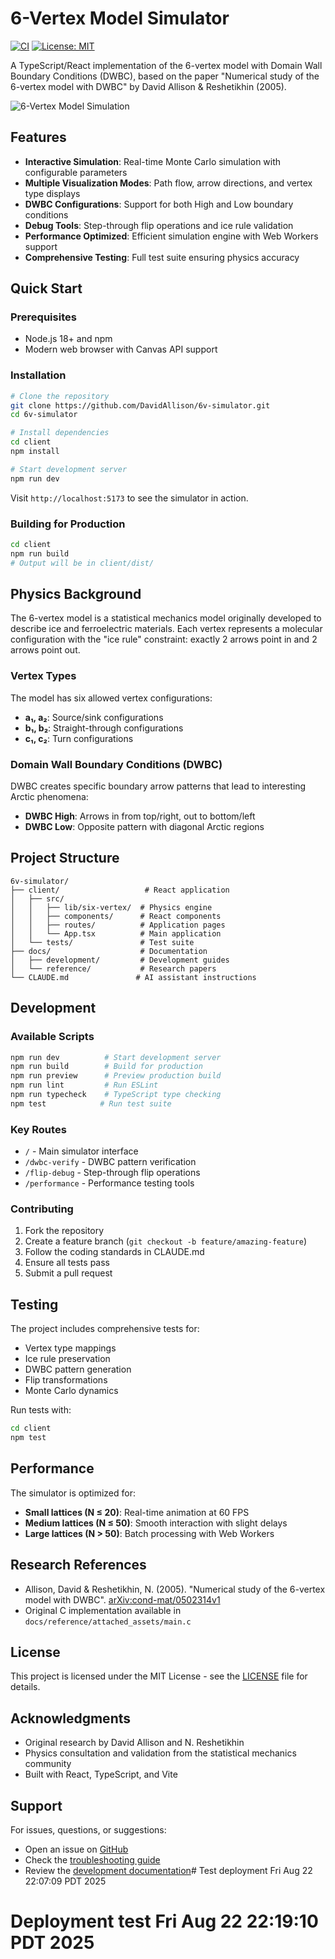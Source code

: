 # 6-Vertex Model Simulator

[![CI](https://github.com/DavidAllison/6v-simulator/actions/workflows/ci.yml/badge.svg)](https://github.com/DavidAllison/6v-simulator/actions/workflows/ci.yml)
[![License: MIT](https://img.shields.io/badge/License-MIT-yellow.svg)](https://opensource.org/licenses/MIT)

A TypeScript/React implementation of the 6-vertex model with Domain Wall Boundary Conditions (DWBC), based on the paper "Numerical study of the 6-vertex model with DWBC" by David Allison & Reshetikhin (2005).

![6-Vertex Model Simulation](docs/images/simulation-preview.png)

## Features

- **Interactive Simulation**: Real-time Monte Carlo simulation with configurable parameters
- **Multiple Visualization Modes**: Path flow, arrow directions, and vertex type displays
- **DWBC Configurations**: Support for both High and Low boundary conditions
- **Debug Tools**: Step-through flip operations and ice rule validation
- **Performance Optimized**: Efficient simulation engine with Web Workers support
- **Comprehensive Testing**: Full test suite ensuring physics accuracy

## Quick Start

### Prerequisites

- Node.js 18+ and npm
- Modern web browser with Canvas API support

### Installation

```bash
# Clone the repository
git clone https://github.com/DavidAllison/6v-simulator.git
cd 6v-simulator

# Install dependencies
cd client
npm install

# Start development server
npm run dev
```

Visit `http://localhost:5173` to see the simulator in action.

### Building for Production

```bash
cd client
npm run build
# Output will be in client/dist/
```

## Physics Background

The 6-vertex model is a statistical mechanics model originally developed to describe ice and ferroelectric materials. Each vertex represents a molecular configuration with the "ice rule" constraint: exactly 2 arrows point in and 2 arrows point out.

### Vertex Types

The model has six allowed vertex configurations:

- **a₁, a₂**: Source/sink configurations
- **b₁, b₂**: Straight-through configurations  
- **c₁, c₂**: Turn configurations

### Domain Wall Boundary Conditions (DWBC)

DWBC creates specific boundary arrow patterns that lead to interesting Arctic phenomena:

- **DWBC High**: Arrows in from top/right, out to bottom/left
- **DWBC Low**: Opposite pattern with diagonal Arctic regions

## Project Structure

```
6v-simulator/
├── client/                   # React application
│   ├── src/
│   │   ├── lib/six-vertex/  # Physics engine
│   │   ├── components/      # React components
│   │   ├── routes/          # Application pages
│   │   └── App.tsx          # Main application
│   └── tests/               # Test suite
├── docs/                    # Documentation
│   ├── development/         # Development guides
│   └── reference/           # Research papers
└── CLAUDE.md               # AI assistant instructions
```

## Development

### Available Scripts

```bash
npm run dev          # Start development server
npm run build        # Build for production
npm run preview      # Preview production build
npm run lint         # Run ESLint
npm run typecheck    # TypeScript type checking
npm test            # Run test suite
```

### Key Routes

- `/` - Main simulator interface
- `/dwbc-verify` - DWBC pattern verification
- `/flip-debug` - Step-through flip operations
- `/performance` - Performance testing tools

### Contributing

1. Fork the repository
2. Create a feature branch (`git checkout -b feature/amazing-feature`)
3. Follow the coding standards in CLAUDE.md
4. Ensure all tests pass
5. Submit a pull request

## Testing

The project includes comprehensive tests for:

- Vertex type mappings
- Ice rule preservation
- DWBC pattern generation
- Flip transformations
- Monte Carlo dynamics

Run tests with:

```bash
cd client
npm test
```

## Performance

The simulator is optimized for:

- **Small lattices (N ≤ 20)**: Real-time animation at 60 FPS
- **Medium lattices (N ≤ 50)**: Smooth interaction with slight delays
- **Large lattices (N > 50)**: Batch processing with Web Workers

## Research References

- Allison, David & Reshetikhin, N. (2005). "Numerical study of the 6-vertex model with DWBC". [arXiv:cond-mat/0502314v1](https://arxiv.org/abs/cond-mat/0502314)
- Original C implementation available in `docs/reference/attached_assets/main.c`

## License

This project is licensed under the MIT License - see the [LICENSE](LICENSE) file for details.

## Acknowledgments

- Original research by David Allison and N. Reshetikhin
- Physics consultation and validation from the statistical mechanics community
- Built with React, TypeScript, and Vite

## Support

For issues, questions, or suggestions:

- Open an issue on [GitHub](https://github.com/DavidAllison/6v-simulator/issues)
- Check the [troubleshooting guide](CLAUDE.md#troubleshooting-guide)
- Review the [development documentation](docs/development/)# Test deployment Fri Aug 22 22:07:09 PDT 2025
# Deployment test Fri Aug 22 22:19:10 PDT 2025
